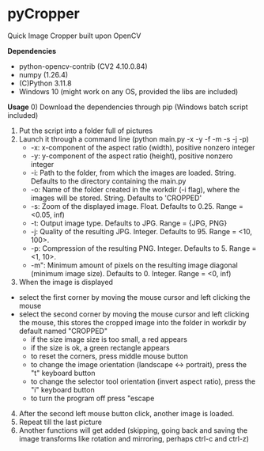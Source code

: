 # pyCropper
Quick Image Cropper built upon OpenCV

**Dependencies**
- python-opencv-contrib (CV2 4.10.0.84)
- numpy (1.26.4)
- (C)Python 3.11.8
- Windows 10 (might work on any OS, provided the libs are included)

**Usage**
0) Download the dependencies through pip (Windows batch script included)
1) Put the script into a folder full of pictures
2) Launch it through a command line (python main.py -x -y -f -m -s -j -p)
   - -x: x-component of the aspect ratio (width), positive nonzero integer
   - -y: y-component of the aspect ratio (height), positive nonzero integer
   - -i: Path to the folder, from which the images are loaded. String. Defaults to the directory containing the main.py
   - -o: Name of the folder created in the workdir (-i flag), where the images will be stored. String. Defaults to 'CROPPED'
   - -s: Zoom of the displayed image. Float. Defaults to 0.25. Range = <0.05, inf)
   - -t: Output image type. Defaults to JPG. Range = {JPG, PNG}
   - -j: Quality of the resulting JPG. Integer. Defaults to 95. Range = <10, 100>.
   - -p: Compression of the resulting PNG. Integer. Defaults to 5. Range = <1, 10>.
   - -m": Minimum amount of pixels on the resulting image diagonal (minimum image size). Defaults to 0. Integer. Range = <0, inf)
3) When the image is displayed
  - select the first corner by moving the mouse cursor and left clicking the mouse
  - select the second corner by moving the mouse cursor and left clicking the mouse, this stores the cropped image into the folder in workdir by default named "CROPPED"
      - if the size image size is too small, a red appears
      - if the size is ok, a green rectangle appears
    - to reset the corners, press middle mouse button
    - to change the image orientation (landscape <-> portrait), press the "t" keyboard button
    - to change the selector tool orientation (invert aspect ratio), press the "i" keyboard button
    - to turn the program off press "escape
4) After the second left mouse button click, another image is loaded.
5) Repeat till the last picture
6) Another functions will get added (skipping, going back and saving the image transforms like rotation and mirroring, perhaps ctrl-c and ctrl-z)
   
